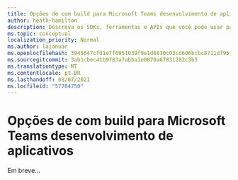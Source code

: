 ```yaml
---
title: Opções de com build para Microsoft Teams desenvolvimento de aplicativos
author: heath-hamilton
description: Descreva os SDKs, ferramentas e APIs que você pode usar para criar todos os tipos de Teams aplicativos.
ms.topic: conceptual
localization_priority: Normal
ms.author: lajanuar
ms.openlocfilehash: 3945647cfd1e7f6951039f9e1d6810c03cd606bcbc8711df95f70ae35adaa0d8
ms.sourcegitcommit: 3ab1cbec41b9783a7abba1e0870a67831282c3b5
ms.translationtype: MT
ms.contentlocale: pt-BR
ms.lasthandoff: 08/07/2021
ms.locfileid: "57704750"
---
```

# <a name="build-options-for-microsoft-teams-app-development"></a>Opções de com build para Microsoft Teams desenvolvimento de aplicativos

Em breve...
